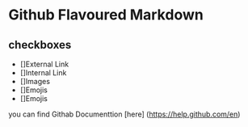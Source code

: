 # Github Flavoured Markdown

## checkboxes
- []External Link
- []Internal Link
- []Images
- []Emojis  
- []Emojis


you can find Githab Documenttion [here] (https://help.github.com/en)
